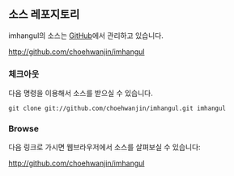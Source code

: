 ## 소스 레포지토리 ##
imhangul의 소스는 [GitHub](http://github.com/)에서 관리하고 있습니다.

http://github.com/choehwanjin/imhangul

### 체크아웃 ###
다음 명령을 이용해서 소스를 받으실 수 있습니다.

```
git clone git://github.com/choehwanjin/imhangul.git imhangul
```

### Browse ###
다음 링크로 가시면 웹브라우저에서 소스를 살펴보실 수 있습니다:

http://github.com/choehwanjin/imhangul